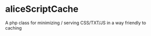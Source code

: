 aliceScriptCache
================

A php class for minimizing / serving CSS/TXT/JS in a way friendly to caching
